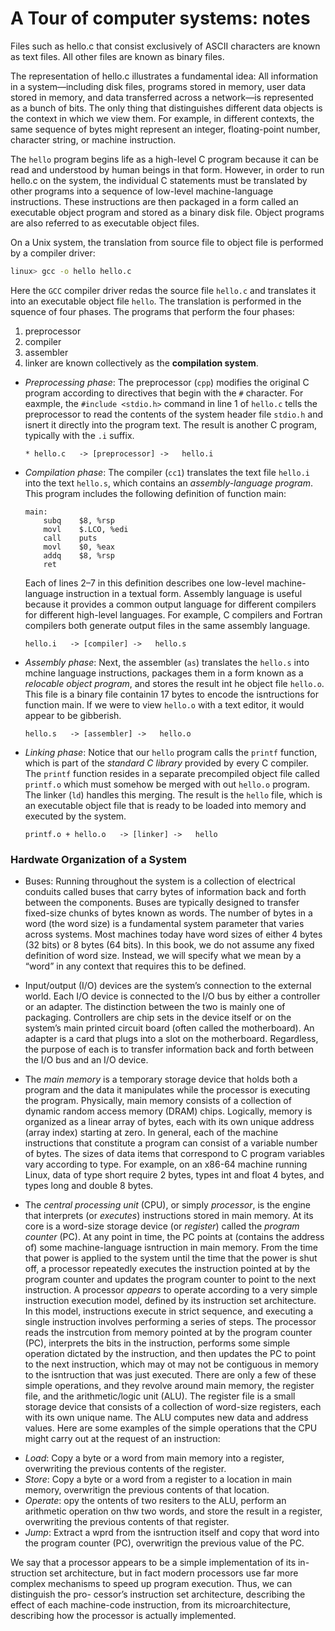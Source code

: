 # A Tour of computer systems: notes
Files such as hello.c that consist exclusively
of ASCII characters are known as text files. All other files are known as binary
files.

The representation of hello.c illustrates a fundamental idea: All information
in a system—including disk files, programs stored in memory, user data stored in
memory, and data transferred across a network—is represented as a bunch of bits.
The only thing that distinguishes different data objects is the context in which
we view them. For example, in different contexts, the same sequence of bytes
might represent an integer, floating-point number, character string, or machine
instruction.

The `hello` program begins life as a high-level C program because it can be read
and understood by human beings in that form. However, in order to run hello.c
on the system, the individual C statements must be translated by other programs
into a sequence of low-level machine-language instructions. These instructions are
then packaged in a form called an executable object program and stored as a binary
disk file. Object programs are also referred to as executable object files.

On a Unix system, the translation from source file to object file is performed
by a compiler driver:
```bash
linux> gcc -o hello hello.c
```

Here the `GCC` compiler driver redas the source file `hello.c` and translates it into
an executable object file `hello`. The translation is performed in the squence 
of four phases. The programs that perform the four phases:
1. preprocessor
2. compiler
3. assembler
4. linker
are known collectively as the __compilation system__.

 + _Preprocessing phase_: The preprocessor (`cpp`) modifies the original C program
   according to directives that begin with the `#` character. For eaxmple, the
   `#include <stdio.h>` command in line 1 of `hello.c` tells the preprocessor
   to read the contents of the system header file `stdio.h` and isnert it directly
   into the program text. The result is another C program, typically with the `.i`
   suffix.
   ```
   * hello.c   -> [preprocessor] ->   hello.i
   ```

 + _Compilation phase_: The compiler (`cc1`) translates the   text file `hello.i` into
    the text `hello.s`, which contains an _assembly-language program_. This program includes the following definition
    of function main:
    ```assembly
    main:
        subq    $8, %rsp
        movl    $.LCO, %edi
        call    puts
        movl    $0, %eax
        addq    $8, %rsp
        ret
    ```
    Each of lines 2–7 in this definition describes one low-level machine-
    language instruction in a textual form. Assembly language is useful because
    it provides a common output language for different compilers for different
    high-level languages. For example, C compilers and Fortran compilers both
    generate output files in the same assembly language.
    ```
    hello.i   -> [compiler] ->   hello.s
    ```

 + _Assembly phase_: Next, the assembler (`as`) translates
 the `hello.s` into mchine language instructions,
   packages them in a form known as a _relocable object program_,
   and stores the result int he object file `hello.o`.
   This file is a binary file containin 17 bytes to encode
   the isntructions for function main. If we were to
   view `hello.o` with a text editor, it would
   appear to be gibberish.
   ```
   hello.s   -> [assembler] ->   hello.o
   ```

 + _Linking phase_: Notice that our `hello` program calls
   the `printf` function, which is part of the _standard C library_ provided by every C compiler. The `printf`
   function resides in a separate precompiled object file 
   called `printf.o` which must somehow be merged with
   out `hello.o` program. The linker (`ld`) handles this
   merging. The result is the `hello` file, which is an
   executable object file that is ready to be loaded into 
   memory and executed by the system.
   ```
   printf.o + hello.o   -> [linker] ->   hello
   ```



### Hardwate Organization of a System
+ Buses: Running throughout the system is a collection of electrical conduits called buses
that carry bytes of information back and forth between the components. Buses
are typically designed to transfer fixed-size chunks of bytes known as words. The
number of bytes in a word (the word size) is a fundamental system parameter that
varies across systems. Most machines today have word sizes of either 4 bytes (32
bits) or 8 bytes (64 bits). In this book, we do not assume any fixed definition of
word size. Instead, we will specify what we mean by a “word” in any context that
requires this to be defined.

+ Input/output (I/O) devices are the system’s connection to the external world. Each I/O device is connected to the I/O bus by either a controller or an adapter.
The distinction between the two is mainly one of packaging. Controllers are chip
sets in the device itself or on the system’s main printed circuit board (often called
the motherboard). An adapter is a card that plugs into a slot on the motherboard.
Regardless, the purpose of each is to transfer information back and forth between
the I/O bus and an I/O device.

+ The _main memory_ is a temporary storage device that holds both a program and
the data it manipulates while the processor is executing the program. Physically,
main memory consists of a collection of dynamic random access memory (DRAM)
chips. Logically, memory is organized as a linear array of bytes, each with its own
unique address (array index) starting at zero. In general, each of the machine
instructions that constitute a program can consist of a variable number of bytes.
The sizes of data items that correspond to C program variables vary according
to type. For example, on an x86-64 machine running Linux, data of type short
require 2 bytes, types int and float 4 bytes, and types long and double 8 bytes.

+ The _central processing unit_ (CPU), or simply _processor_, is the engine that
interprets (or _executes_) instructions stored in main memory. At its core
is a word-size storage device (or _register_) called the _program counter_ (PC).
At any point in time, the PC points at (contains the address of) some
machine-language isntruction in main memory. From the time that power is applied
to the system until the time that the
power is shut off, a processor repeatedly executes the instruction pointed at by the
program counter and updates the program counter to point to the next instruction.
A processor _appears_ to operate according to a very simple instruction execution
model, defined by its instruction set architecture. In this model, instructions execute
in strict sequence, and executing a single instruction involves performing
a series of steps. The processor reads the instrcution from memory pointed
at by the program counter (PC), interprets the bits in the instruction, performs
some simple operation dictated by the instruction, and then updates the PC to
point to the next instruction, which may ot may not be contiguous in memory
to the isntruction that was just executed.
There are only a few of these simple operations, and they revolve around
main memory, the register file, and the arithmetic/logic unit (ALU). The register
file is a small storage device that consists of a collection of word-size registers, each
with its own unique name. The ALU computes new data and address values. Here
are some examples of the simple operations that the CPU might carry out at the
request of an instruction:
- _Load_: Copy a byte or a word from main memory into a register,
overwriting the previous contents of the register.
- _Store_: Copy a byte or a word from a register to a location in main memory,
overwritign the previous contents of that location.
- _Operate_: opy the ontents of two resiters to the ALU, perform an
arithmetic operation on thw two words, and store the result in a register,
overwriting the previous contents of that register.
- _Jump_: Extract a wprd from the isntruction itself and copy that word
into the program counter (PC), overwritign the previous value of the PC.

We say that a processor appears to be a simple implementation of its in-
struction set architecture, but in fact modern processors use far more complex
mechanisms to speed up program execution. Thus, we can distinguish the pro-
cessor’s instruction set architecture, describing the effect of each machine-code
instruction, from its microarchitecture, describing how the processor is actually
implemented.